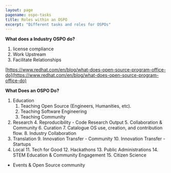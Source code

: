 ```yaml
---
layout: page
pagename: ospo-tasks
title: Roles within an OSPO
excerpt: "Different tasks and roles for OSPOs"
---
```


**What does a Industry OSPO do?**

1. license compliance
2. Work Upstream
3. Facilitate Relationships 

[https://www.redhat.com/en/blog/what-does-open-source-program-office-do](https://www.redhat.com/en/blog/what-does-open-source-program-office-do)

**What Does an OSPO Do?**

1. Education
    1. Teaching Open Source (Engineers, Humanities, etc).
    2. Teaching Software Engineering
    3. Teaching Community
2. Research 
    4. Reproducibility - Code Research Output
    5. Collaboration & Community
    6. Curation
    7. Catalogue OS use, creation, and contribution flow.
    8. Industry Collaboration
3. Translation
    9. Innovation Transfer - Community
    10. Innovation Transfer - Startups
4. Local
    11. Tech for Good
    12. Hackathons
    13. Public Administrations
    14. STEM Education & Community Engagement
    15. Citizen Science
*   Events & Open Source community
